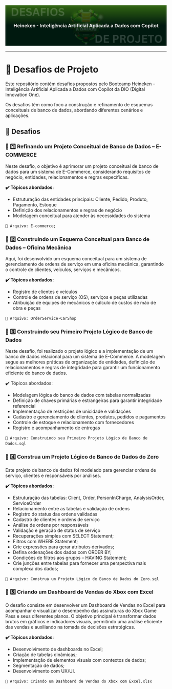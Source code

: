 <img src="./public/banner.png" alt="">

---

# 📌 Desafios de Projeto
Este repositório contém desafios propostos pelo Bootcamp Heineken - Inteligência Artificial Aplicada a Dados com Copilot da DIO (Digital Innovation One).

Os desafios têm como foco a construção e refinamento de esquemas conceituais de banco de dados, abordando diferentes cenários e aplicações.

## 🚀 Desafios
### 📌 1️⃣ Refinando um Projeto Conceitual de Banco de Dados – E-COMMERCE
Neste desafio, o objetivo é aprimorar um projeto conceitual de banco de dados para um sistema de E-Commerce, considerando requisitos de negócio, entidades, relacionamentos e regras específicas.

**✔️ Tópicos abordados:**

- Estruturação das entidades principais: Cliente, Pedido, Produto, Pagamento, Estoque
- Definição dos relacionamentos e regras de negócio
- Modelagem conceitual para atender às necessidades do sistema

`📂 Arquivo: E-commerce;`

### 📌 2️⃣ Construindo um Esquema Conceitual para Banco de Dados – Oficina Mecânica
Aqui, foi desenvolvido um esquema conceitual para um sistema de gerenciamento de ordens de serviço em uma oficina mecânica, garantindo o controle de clientes, veículos, serviços e mecânicos.

**✔️ Tópicos abordados:**

- Registro de clientes e veículos
- Controle de ordens de serviço (OS), serviços e peças utilizadas
- Atribuição de equipes de mecânicos e cálculo de custos de mão de obra e peças

`📂 Arquivo: OrderService-CarShop`

### 📌 3️⃣ Construindo seu Primeiro Projeto Lógico de Banco de Dados
Neste desafio, foi realizado o projeto lógico e a implementação de um banco de dados relacional para um sistema de E-Commerce. A modelagem segue as melhores práticas de organização de entidades, definição de relacionamentos e regras de integridade para garantir um funcionamento eficiente do banco de dados.

✔️ Tópicos abordados:

- Modelagem lógica do banco de dados com tabelas normalizadas
- Definição de chaves primárias e estrangeiras para garantir integridade referencial
- Implementação de restrições de unicidade e validações
- Cadastro e gerenciamento de clientes, produtos, pedidos e pagamentos
- Controle de estoque e relacionamento com fornecedores
-  Registro e acompanhamento de entregas

`📂 Arquivo: Construindo seu Primeiro Projeto Lógico de Banco de Dados.sql`

### 📌 4️⃣ Construa um Projeto Lógico de Banco de Dados do Zero

Este projeto de banco de dados foi modelado para gerenciar ordens de serviço, clientes e responsáveis por análises.

**✔️ Tópicos abordados:**

- Estruturação das tabelas: Client, Order, PersonInCharge, AnalysisOrder, ServiceOrder
- Relacionamento entre as tabelas e validação de ordens
- Registro do status das ordens validadas
- Cadastro de clientes e ordens de serviço
- Análise de ordens por responsáveis
- Validação e geração de status de serviço
- Recuperações simples com SELECT Statement;
- Filtros com WHERE Statement;
- Crie expressões para gerar atributos derivados;
- Defina ordenações dos dados com ORDER BY;
- Condições de filtros aos grupos – HAVING Statement;
- Crie junções entre tabelas para fornecer uma perspectiva mais complexa dos dados;

`📂 Arquivo: Construa um Projeto Lógico de Banco de Dados do Zero.sql`


### 📌 5️⃣ Criando um Dashboard de Vendas do Xbox com Excel

O desafio consiste em desenvolver um Dashboard de Vendas no Excel para acompanhar e visualizar o desempenho das assinaturas do Xbox Game Pass e seus diferentes planos. O objetivo principal é transformar dados brutos em gráficos e indicadores visuais, permitindo uma análise eficiente das vendas e auxiliando na tomada de decisões estratégicas.

**✔️ Tópicos abordados:**

- Desenvolvimento de dashboards no Excel;
- Criação de tabelas dinâmicas;
- Implementação de elementos visuais com contextos de dados;
- Segmentação de dados;
- Desenvolvimento com UX/UI.

`📂 Arquivo: Criando um Dashboard de Vendas do Xbox com Excel.xlsx`
